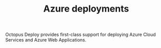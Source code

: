 ﻿---
title: Azure deployments
position: 0
---


Octopus Deploy provides first-class support for deploying Azure Cloud Services and Azure Web Applications.
